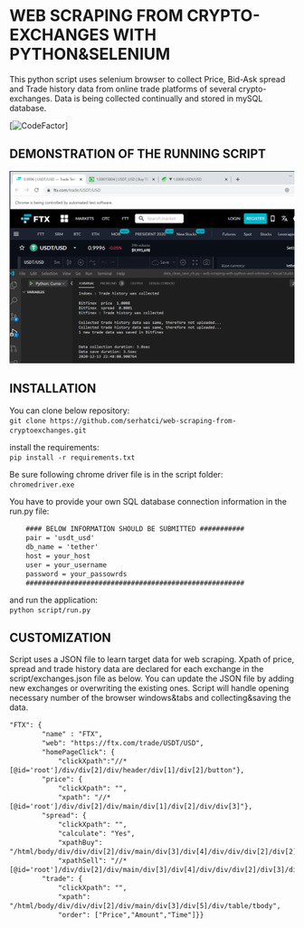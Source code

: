 # WEB SCRAPING FROM CRYPTO-EXCHANGES WITH PYTHON&SELENIUM

This python script uses selenium browser to collect Price, Bid-Ask spread and Trade history data from online trade platforms of several crypto-exchanges. Data is being collected continually and stored in mySQL database.

[![CodeFactor](https://www.codefactor.io/repository/github/serhatci/web-scraping-from-cryptoexchanges/badge)]

## DEMONSTRATION OF THE RUNNING SCRIPT
![Running Script Demo](web-scraping.gif)

##  INSTALLATION
You can clone below repository:  
`git clone https://github.com/serhatci/web-scraping-from-cryptoexchanges.git`

install the requirements:  
`pip install -r requirements.txt`

Be sure following chrome driver file is in the script folder:  
`chromedriver.exe`

You have to provide your own SQL database connection information in the run.py file:
```
    #### BELOW INFORMATION SHOULD BE SUBMITTED ###########
    pair = 'usdt_usd'
    db_name = 'tether'
    host = your_host
    user = your_username
    password = your_passowrds
    ######################################################
```

and run the application:  
`python script/run.py`

##  CUSTOMIZATION
Script uses a JSON file to learn target data for web scraping. Xpath of price, spread and trade history data are declared for each exchange in the script/exchanges.json file as below. You can update the JSON file by adding new exchanges or overwriting the existing ones. Script will handle opening necessary number of the browser windows&tabs and collecting&saving the data.      

```
"FTX": {  
        "name" : "FTX",  
        "web": "https://ftx.com/trade/USDT/USD",  
        "homePageClick": {  
            "clickXpath":"//*[@id='root']/div/div[2]/div/header/div[1]/div[2]/button"},
        "price": {
            "clickXpath": "",
            "xpath": "//*[@id='root']/div/div[2]/div/main/div[1]/div[2]/div/div[3]"},
        "spread": {
            "clickXpath": "",
            "calculate": "Yes",
            "xpathBuy": "/html/body/div/div/div[2]/div/main/div[3]/div[4]/div/div/div[2]/div[2]/table/tbody/tr[1]/td[2]",
            "xpathSell": "//*[@id='root']/div/div[2]/div/main/div[3]/div[4]/div/div/div[2]/div[3]/div/table/tbody/tr[1]/td[1]"},
        "trade": {
            "clickXpath": "",
            "xpath": "/html/body/div/div/div[2]/div/main/div[3]/div[5]/div/table/tbody",
            "order": ["Price","Amount","Time"]}}
   

